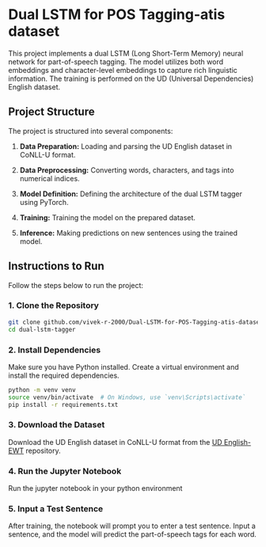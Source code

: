 # Dual LSTM for POS Tagging-atis dataset

This project implements a dual LSTM (Long Short-Term Memory) neural network for part-of-speech tagging. The model utilizes both word embeddings and character-level embeddings to capture rich linguistic information. The training is performed on the UD (Universal Dependencies) English dataset.

## Project Structure

The project is structured into several components:

1. **Data Preparation:** Loading and parsing the UD English dataset in CoNLL-U format.

2. **Data Preprocessing:** Converting words, characters, and tags into numerical indices.

3. **Model Definition:** Defining the architecture of the dual LSTM tagger using PyTorch.

4. **Training:** Training the model on the prepared dataset.

5. **Inference:** Making predictions on new sentences using the trained model.

## Instructions to Run

Follow the steps below to run the project:

### 1. Clone the Repository

```bash
git clone github.com/vivek-r-2000/Dual-LSTM-for-POS-Tagging-atis-dataset.git
cd dual-lstm-tagger
```

### 2. Install Dependencies
Make sure you have Python installed. Create a virtual environment and install the required dependencies.

```bash
python -m venv venv
source venv/bin/activate  # On Windows, use `venv\Scripts\activate`
pip install -r requirements.txt
```

### 3. Download the Dataset
Download the UD English dataset in CoNLL-U format from the [UD English-EWT](https://github.com/UniversalDependencies/UD_English-EWT/tree/master) repository.

### 4. Run the Jupyter Notebook
Run the jupyter notebook in your python environment

### 5. Input a Test Sentence
After training, the notebook will prompt you to enter a test sentence. Input a sentence, and the model will predict the part-of-speech tags for each word.

